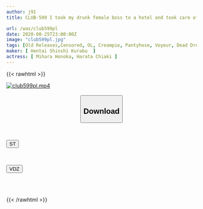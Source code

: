 ```yaml
---
author: j91
title: CLUB-599 I took my drunk female boss to a hotel and took care of her lewdly, prepared to lecture her even if she found out. She felt the slow piston while pretending to be asleep, so I ejaculated continuously.

url: /was/club599pl
date: 2020-08-25T23:00:00Z
image: "club599pl.jpg"
tags: [Old Releases,Censored, OL, Creampie, Pantyhose, Voyeur, Dead Drunk	]
maker: [ Hentai Shinshi Kurabu  ]
actress: [ Mihara Honoka, Harata Chiaki ]
---
```



{{< rawhtml >}}

<div class="video" data-videoid="bZMkQZgLy3IKjG">
    <a href="javascript:;">
        <img src="/was/club599pl/club599pl.jpg" width="WIDTH" height="HEIGHT" alt="club599pl.mp4" loading="lazy">
    </a>
</div>

<script type="text/javascript" src="https://j91.asia/asset/on-demand-st.js"></script>

<br>
  <link rel="stylesheet" href="https://j91.asia/asset/bs5.css">
  
  <center>
  <button class="btn btn-primary" type="button" data-bs-toggle="collapse" data-bs-target=".multi-collapse" aria-expanded="false" aria-controls="multiCollapseExample1 multiCollapseExample2"><h2>Download</h2></button></center>
</p>
<div class="row">
  <div class="col">
    <div class="collapse multi-collapse" id="multiCollapseExample1">
      <div class="card card-body">
	      	      <br>
<div class="buttons">  
<p><a href="https://streamtape.to/v/bZMkQZgLy3IKjG" target="_blank"><button class="btn-hover color-3"><i class="fa fa-download"></i> ST</button></a></p></div>
    </div>
  </div>
</div>
  <div class="col">
    <div class="collapse multi-collapse" id="multiCollapseExample2">
      <div class="card card-body">
	      <br>
<div class="buttons">
<p><a href="https://vidoza.net/4b8o69k2d9tq" target="_blank"><button class="btn-hover color-1"><i class="fa fa-download"></i> VDZ</button></a></p></div>
<br><br>
      </div>
    </div>
  </div>
</div>

{{< /rawhtml >}}
